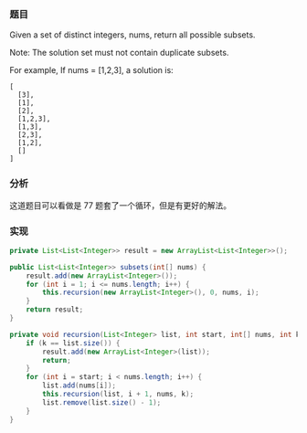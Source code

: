 ### 题目

Given a set of distinct integers, nums, return all possible subsets.

Note: The solution set must not contain duplicate subsets.

For example,
If nums = [1,2,3], a solution is:

```
[
  [3],
  [1],
  [2],
  [1,2,3],
  [1,3],
  [2,3],
  [1,2],
  []
]
```

### 分析

这道题目可以看做是 77 题套了一个循环，但是有更好的解法。

### 实现

```java
private List<List<Integer>> result = new ArrayList<List<Integer>>();

public List<List<Integer>> subsets(int[] nums) {
    result.add(new ArrayList<Integer>());
    for (int i = 1; i <= nums.length; i++) {
        this.recursion(new ArrayList<Integer>(), 0, nums, i);
    }
    return result;
}

private void recursion(List<Integer> list, int start, int[] nums, int k) {
    if (k == list.size()) {
        result.add(new ArrayList<Integer>(list));
        return;
    }
    for (int i = start; i < nums.length; i++) {
        list.add(nums[i]);
        this.recursion(list, i + 1, nums, k);
        list.remove(list.size() - 1);
    }
}
```